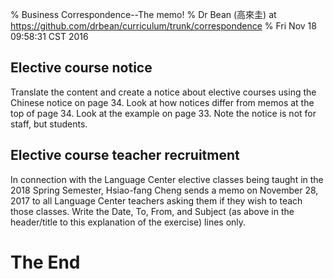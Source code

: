 % Business Correspondence--The memo!
% Dr Bean (高來圭) at https://github.com/drbean/curriculum/trunk/correspondence
% Fri Nov 18 09:58:31 CST 2016

## Elective course notice

Translate the content and create a notice about elective courses using the Chinese notice on page 34.
Look at how notices differ from memos at the top of page 34.
Look at the example on page 33. Note the notice is not for staff, but students.

## Elective course teacher recruitment

In connection with the Language Center elective classes being taught in the 2018 Spring Semester, Hsiao-fang Cheng sends a memo on November 28, 2017 to all Language Center teachers asking them if they wish to teach those classes. Write the Date, To, From, and Subject (as above in the header/title to this explanation of the exercise) lines only.

# The End
